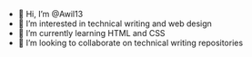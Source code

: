 - 👋 Hi, I’m @Awil13
- 👀 I’m interested in technical writing and web design
- 🌱 I’m currently learning HTML and CSS
- 💞️ I’m looking to collaborate on technical writing repositories


<!---
Awil13/Awil13 is a ✨ special ✨ repository because its `README.md` (this file) appears on your GitHub profile.
You can click the Preview link to take a look at your changes.
--->
